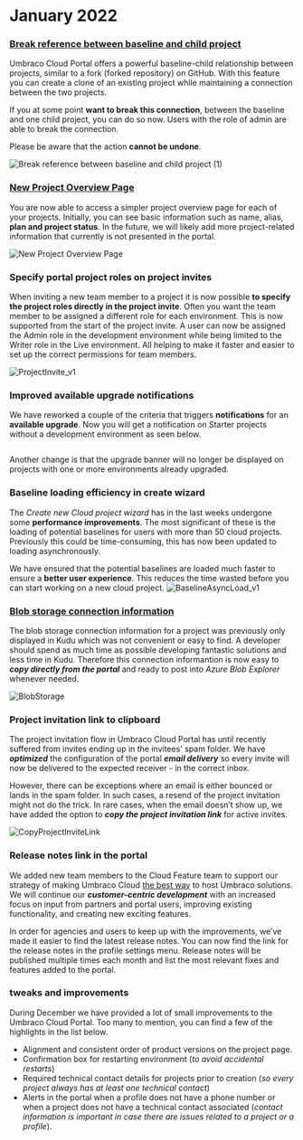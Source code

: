 # January 2022

### [Break reference between baseline and child project](../../getting-started/baselines/break-baseline.md)

Umbraco Cloud Portal offers a powerful baseline-child relationship between projects, similar to a fork (forked repository) on GitHub. With this feature you can create a clone of an existing project while maintaining a connection between the two projects.

If you at some point **want to break this connection**, between the baseline and one child project, you can do so now. Users with the role of admin are able to break the connection.

Please be aware that the action **cannot be undone**.

![Break reference between baseline and child project (1)](https://user-images.githubusercontent.com/93588665/149168277-e7ffb2e1-34c3-411f-9962-e834150f62d1.gif)

### [New Project Overview Page](../../getting-started/project-overview.md)

You are now able to access a simpler project overview page for each of your projects. Initially, you can see basic information such as name, alias, **plan and project status**. In the future, we will likely add more project-related information that currently is not presented in the portal.

![New Project Overview Page](https://user-images.githubusercontent.com/93588665/149168523-088b58f1-5a04-43ff-9ac5-f30b62c74e4e.gif)

### Specify portal project roles on project invites

When inviting a new team member to a project it is now possible **to specify the project roles directly in the project invite**. Often you want the team member to be assigned a different role for each environment. This is now supported from the start of the project invite. A user can now be assigned the Admin role in the development environment while being limited to the Writer role in the Live environment. All helping to make it faster and easier to set up the correct permissions for team members.

![ProjectInvite\_v1](https://user-images.githubusercontent.com/93588665/150125691-cb846cbc-ad7f-4135-9a48-5de640776e62.gif)

### Improved available upgrade notifications

We have reworked a couple of the criteria that triggers **notifications** for an **available upgrade**. Now you will get a notification on Starter projects without a development environment as seen below.

<figure><img src="https://user-images.githubusercontent.com/93588665/150126101-2a5b9de9-b5b8-4091-9e13-801eff1f8f6a.png" alt=""><figcaption></figcaption></figure>

Another change is that the upgrade banner will no longer be displayed on projects with one or more environments already upgraded.

### Baseline loading efficiency in create wizard

The _Create new Cloud project wizard_ has in the last weeks undergone some **performance improvements**. The most significant of these is the loading of potential baselines for users with more than 50 cloud projects. Previously this could be time-consuming, this has now been updated to loading asynchronously.

We have ensured that the potential baselines are loaded much faster to ensure a **better user experience**. This reduces the time wasted before you can start working on a new cloud project. ![BaselineAsyncLoad\_v1](https://user-images.githubusercontent.com/93588665/150125758-3fcb5664-f0b4-4bee-926e-ecbbfb113a09.gif)

### [Blob storage connection information](../../set-up/azure-blob-storage/connect-to-azure-storage-explorer.md)

The blob storage connection information for a project was previously only displayed in Kudu which was not convenient or easy to find. A developer should spend as much time as possible developing fantastic solutions and less time in Kudu. Therefore this connection informantion is now easy to _**copy directly from the portal**_ and ready to post into _Azure Blob Explorer_ whenever needed.

![BlobStorage](https://user-images.githubusercontent.com/93588665/151602205-2784ec6c-1142-4221-9bf4-0ba9727ff8f6.gif)

### Project invitation link to clipboard

The project invitation flow in Umbraco Cloud Portal has until recently suffered from invites ending up in the invitees' spam folder. We have _**optimized**_ the configuration of the portal _**email delivery**_ so every invite will now be delivered to the expected receiver - in the correct inbox.

However, there can be exceptions where an email is either bounced or lands in the spam folder. In such cases, a resend of the project invitation might not do the trick. In rare cases, when the email doesn’t show up, we have added the option to _**copy the project invitation link**_ for active invites.

![CopyProjectInviteLink](https://user-images.githubusercontent.com/93588665/151602357-1bd4b165-eb4d-44b5-bc88-b45594ae5dc0.gif)

### Release notes link in the portal

We added new team members to the Cloud Feature team to support our strategy of making Umbraco Cloud [the best way](https://umbraco.com/blog/umbraco-2022-and-onwards/) to host Umbraco solutions. We will continue our _**customer-centric development**_ with an increased focus on input from partners and portal users, improving existing functionality, and creating new exciting features.

In order for agencies and users to keep up with the improvements, we’ve made it easier to find the latest release notes. You can now find the link for the release notes in the profile settings menu. Release notes will be published multiple times each month and list the most relevant fixes and features added to the portal.

### tweaks and improvements

During December we have provided a lot of small improvements to the Umbraco Cloud Portal. Too many to mention, you can find a few of the highlights in the list below.

* Alignment and consistent order of product versions on the project page.
* Confirmation box for restarting environment (_to avoid accidental restarts_)
* Required technical contact details for projects prior to creation (_so every project always has at least one technical contact_)
* Alerts in the portal when a profile does not have a phone number or when a project does not have a technical contact associated (_contact information is important in case there are issues related to a project or a profile_).
